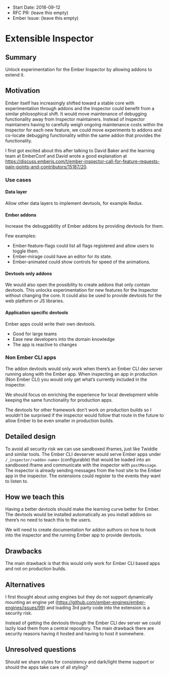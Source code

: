 - Start Date: 2018-09-12
- RFC PR: (leave this empty)
- Ember Issue: (leave this empty)

# Extensible Inspector

## Summary

Unlock experimentation for the Ember Inspector by allowing addons to extend it.

## Motivation

Ember itself has increasingly shifted toward a stable core with experimentation through addons and the Inspector could benefit from a similar philosophical shift. It would move maintenance of debugging functionality away from Inspector maintainers. Instead of Inspector maintainers having to carefully weigh ongoing maintenance costs within the Inspector for each new feature, we could move experiments to addons and co-locate debugging functionality within the same addon that provides the functionality.

I first got excited about this after talking to David Baker and the learning team at EmberConf and David wrote a good explanation at
https://discuss.emberjs.com/t/ember-inspector-call-for-feature-requests-pain-points-and-contributors/15187/20.

### Use cases

#### Data layer
Allow other data layers to implement devtools, for example Redux.

#### Ember addons
Increase the debuggability of Ember addons by providing devtools for them.

Few examples:

- Ember-feature-flags could list all flags registered and allow users to toggle them.
- Ember-mirage could have an editor for its state.
- Ember-animated could show controls for speed of the animations.

#### Devtools only addons
We would also open the possibility to create addons that only contain devtools. This unlocks experimentation for new features for the Inspector without changing the core. It could also be used to provide devtools for the web platform or JS libraries.

#### Application specific devtools
Ember apps could write their own devtools.

- Good for large teams
- Ease new developers into the domain knowledge
- The app is reactive to changes

### Non Ember CLI apps

The addon devtools would only work when there’s an Ember CLI dev server running along with the Ember app. When inspecting an app in production (Non Ember CLI) you would only get what’s currently included in the inspector.

We should focus on enriching the experience for local development while keeping the same functionality for production apps.

The devtools for other framework don’t work on production builds so I wouldn’t be surprised if the inspector would follow that route in the future to allow Ember to be even smaller in production builds.

## Detailed design

To avoid all security risk we can use sandboxed iframes, just like Twiddle and similar tools. The Ember CLI devserver would serve Ember apps under `/_inspector/<addon-name>` (configurable) that would be loaded into an sandboxed iframe and communicate with the inspector with `postMessage`. The inspector is already sending messages from the host site to the Ember app in the inspector. The extensions could register to the events they want to listen to.

## How we teach this

Having a better devtools should make the learning curve better for Ember. The devtools would be installed automatically as you install addons so there’s no need to teach this to the users.

We will need to create documentation for addon authors on how to hook into the inspector and the running Ember app to provide devtools.

## Drawbacks

The main drawback is that this would only work for Ember CLI based apps and not on production builds.

## Alternatives

I first thought about using engines but they do not support dynamically mounting an engine yet (https://github.com/ember-engines/ember-engines/issues/99) and loading 3rd party code into the extension is a security risk.

Instead of getting the devtools through the Ember CLI dev server we could lazily load them from a central repository. The main drawback there are security reasons having it hosted and having to host it somewhere.

## Unresolved questions

Should we share styles for consistency and dark/light theme support or should the apps take care of all styling?
